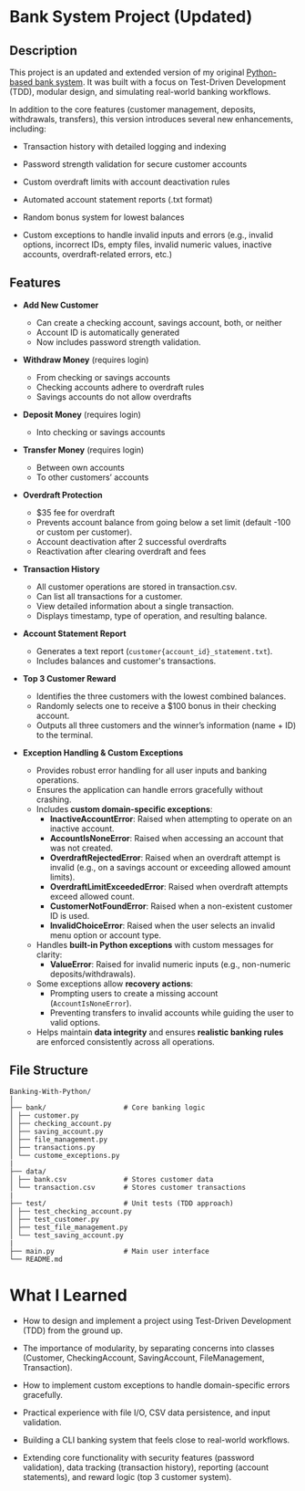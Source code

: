 # Bank System Project (Updated)


## Description

This project is an updated and extended version of my original [Python-based bank system](https://github.com/shouqv/Bank-project).
It was built with a focus on Test-Driven Development (TDD), modular design, and simulating real-world banking workflows.


In addition to the core features (customer management, deposits, withdrawals, transfers), this version introduces several new enhancements, including:

- Transaction history with detailed logging and indexing

- Password strength validation for secure customer accounts

- Custom overdraft limits with account deactivation rules

- Automated account statement reports (.txt format)

- Random bonus system for lowest balances

- Custom exceptions to handle invalid inputs and errors (e.g., invalid options, incorrect IDs, empty files, invalid numeric values, inactive accounts, overdraft-related errors, etc.)

## Features
- **Add New Customer**  
  - Can create a checking account, savings account, both, or neither  
  - Account ID is automatically generated 
  - Now includes password strength validation.


- **Withdraw Money** (requires login)  
  - From checking or savings accounts  
  - Checking accounts adhere to overdraft rules  
  - Savings accounts do not allow overdrafts  

- **Deposit Money** (requires login)  
  - Into checking or savings accounts  

- **Transfer Money** (requires login)  
  - Between own accounts  
  - To other customers’ accounts  

- **Overdraft Protection**  
  - $35 fee for overdraft  
  - Prevents account balance from going below a set limit (default -100 or custom per customer).
  - Account deactivation after 2 successful overdrafts  
  - Reactivation after clearing overdraft and fees  

- **Transaction History**
  - All customer operations are stored in transaction.csv.
  - Can list all transactions for a customer.
  - View detailed information about a single transaction.
  - Displays timestamp, type of operation, and resulting balance.

- **Account Statement Report**
  - Generates a text report (```customer{account_id}_statement.txt```).
  - Includes balances and customer's transactions.

- **Top 3 Customer Reward**
  - Identifies the three customers with the lowest combined balances.
  - Randomly selects one to receive a $100 bonus in their checking account.
  - Outputs all three customers and the winner’s information (name + ID) to the terminal.

- **Exception Handling & Custom Exceptions**
  - Provides robust error handling for all user inputs and banking operations.  
  - Ensures the application can handle errors gracefully without crashing.  
  - Includes **custom domain-specific exceptions**:  
    - **InactiveAccountError**: Raised when attempting to operate on an inactive account.  
    - **AccountIsNoneError**: Raised when accessing an account that was not created.  
    - **OverdraftRejectedError**: Raised when an overdraft attempt is invalid (e.g., on a savings account or exceeding allowed amount limits).  
    - **OverdraftLimitExceededError**: Raised when overdraft attempts exceed allowed count.  
    - **CustomerNotFoundError**: Raised when a non-existent customer ID is used.  
    - **InvalidChoiceError**: Raised when the user selects an invalid menu option or account type.  
  - Handles **built-in Python exceptions** with custom messages for clarity:  
    - **ValueError**: Raised for invalid numeric inputs (e.g., non-numeric deposits/withdrawals).  
  - Some exceptions allow **recovery actions**:  
    - Prompting users to create a missing account (`AccountIsNoneError`).  
    - Preventing transfers to invalid accounts while guiding the user to valid options.  
  - Helps maintain **data integrity** and ensures **realistic banking rules** are enforced consistently across all operations.


## File Structure
```
Banking-With-Python/
│
├── bank/                   # Core banking logic
│ ├── customer.py
│ ├── checking_account.py
│ ├── saving_account.py
│ ├── file_management.py
│ ├── transactions.py
│ └── custome_exceptions.py
|
├── data/
│ ├── bank.csv              # Stores customer data
│ └── transaction.csv       # Stores customer transactions
|
├── test/                   # Unit tests (TDD approach)
│ ├── test_checking_account.py
│ ├── test_customer.py
│ ├── test_file_management.py
│ └── test_saving_account.py
|
├── main.py                 # Main user interface
└── README.md

```

# What I Learned

- How to design and implement a project using Test-Driven Development (TDD) from the ground up.

- The importance of modularity, by separating concerns into classes (Customer, CheckingAccount, SavingAccount, FileManagement, Transaction).

- How to implement custom exceptions to handle domain-specific errors gracefully.

- Practical experience with file I/O, CSV data persistence, and input validation.

- Building a CLI banking system that feels close to real-world workflows.

- Extending core functionality with security features (password validation), data tracking (transaction history), reporting (account statements), and reward logic (top 3 customer system).